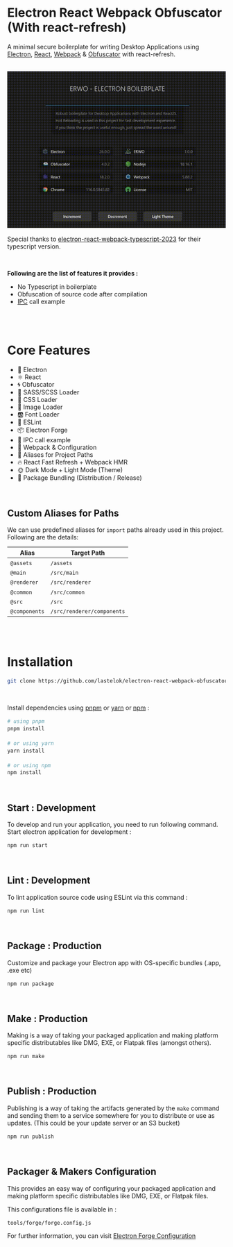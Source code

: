 # Electron React Webpack Obfuscator (With react-refresh)

A minimal secure boilerplate for writing Desktop Applications using [Electron](https://www.electronjs.org/), [React](https://reactjs.org/), [Webpack](https://webpack.js.org/) & [Obfuscator](https://obfuscator.io/) with react-refresh.

<br>
<img src="assets/images/animation.gif" />

Special thanks to [electron-react-webpack-typescript-2023](https://github.com/codesbiome/electron-react-webpack-typescript-2023/) for their typescript version.

<br>

**Following are the list of features it provides :**

-   No Typescript in boilerplate
-   Obfuscation of source code after compilation
-   [IPC](https://www.electronjs.org/docs/latest/api/ipc-main) call example

<br><br>

# Core Features

-   🌟 Electron
-   ⚛️ React
-   🌀 Obfuscator
-   🥗 SASS/SCSS Loader
-   🎨 CSS Loader
-   📸 Image Loader
-   🆎 Font Loader
-   🧹 ESLint
-   📦 Electron Forge
-   📐 IPC call example
-   🔱 Webpack & Configuration
-   🧩 Aliases for Project Paths
-   🔥 React Fast Refresh + Webpack HMR
-   🌞 Dark Mode + Light Mode (Theme)
-   🎁 Package Bundling (Distribution / Release)

<br>

## Custom Aliases for Paths

We can use predefined aliases for `import` paths already used in this project. Following are the details:

| Alias         | Target Path                |
| ------------- | -------------------------- |
| `@assets`     | `/assets`                  |
| `@main`       | `/src/main`                |
| `@renderer`   | `/src/renderer`            |
| `@common`     | `/src/common`              |
| `@src`        | `/src`                     |
| `@components` | `/src/renderer/components` |

<br><br>

# Installation

```bash
git clone https://github.com/lastelok/electron-react-webpack-obfuscator-2023
```

<br>

Install dependencies using [pnpm](https://pnpm.io/) or [yarn](https://www.npmjs.com/package/yarn) or [npm](https://www.npmjs.com/) :

```bash
# using pnpm
pnpm install

# or using yarn
yarn install

# or using npm
npm install
```

<br />

## Start : Development

To develop and run your application, you need to run following command.
<br />
Start electron application for development :

```bash
npm run start
```

<br />

## Lint : Development

To lint application source code using ESLint via this command :

```bash
npm run lint
```

<br />

## Package : Production

Customize and package your Electron app with OS-specific bundles (.app, .exe etc)

```bash
npm run package
```

<br />

## Make : Production

Making is a way of taking your packaged application and making platform specific distributables like DMG, EXE, or Flatpak files (amongst others).

```bash
npm run make
```

<br />

## Publish : Production

Publishing is a way of taking the artifacts generated by the `make` command and sending them to a service somewhere for you to distribute or use as updates. (This could be your update server or an S3 bucket)

```bash
npm run publish
```

<br />

## Packager & Makers Configuration

This provides an easy way of configuring your packaged application and making platform specific distributables like DMG, EXE, or Flatpak files.

This configurations file is available in :

```bash
tools/forge/forge.config.js
```

For further information, you can visit [Electron Forge Configuration](https://www.electronforge.io/configuration)

